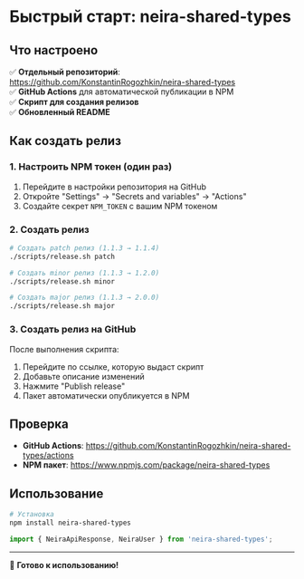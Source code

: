 # Быстрый старт: neira-shared-types

## Что настроено

✅ **Отдельный репозиторий**: https://github.com/KonstantinRogozhkin/neira-shared-types  
✅ **GitHub Actions** для автоматической публикации в NPM  
✅ **Скрипт для создания релизов**  
✅ **Обновленный README**  

## Как создать релиз

### 1. Настроить NPM токен (один раз)

1. Перейдите в настройки репозитория на GitHub
2. Откройте "Settings" → "Secrets and variables" → "Actions"
3. Создайте секрет `NPM_TOKEN` с вашим NPM токеном

### 2. Создать релиз

```bash
# Создать patch релиз (1.1.3 → 1.1.4)
./scripts/release.sh patch

# Создать minor релиз (1.1.3 → 1.2.0)
./scripts/release.sh minor

# Создать major релиз (1.1.3 → 2.0.0)
./scripts/release.sh major
```

### 3. Создать релиз на GitHub

После выполнения скрипта:

1. Перейдите по ссылке, которую выдаст скрипт
2. Добавьте описание изменений
3. Нажмите "Publish release"
4. Пакет автоматически опубликуется в NPM

## Проверка

- **GitHub Actions**: https://github.com/KonstantinRogozhkin/neira-shared-types/actions
- **NPM пакет**: https://www.npmjs.com/package/neira-shared-types

## Использование

```bash
# Установка
npm install neira-shared-types
```

```typescript
import { NeiraApiResponse, NeiraUser } from 'neira-shared-types';
```

---

🚀 **Готово к использованию!** 